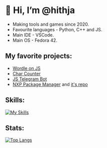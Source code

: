 # 👋 Hi, I’m @hithja
- Making tools and games since 2020.
- Favourite languages - Python, C++ and JS.
- Main IDE - VSCode.
- Main OS - Fedora 42.
## My favorite projects:
* [Wordle on JS](https://github.com/hithja/wordleJS)
* [Char Counter](https://github.com/hithja/charCount)
* [JS Telegram Bot](https://github.com/hithja/js-tg-bot)
* [NXP Package Manager](https://github.com/hithja/nxp) and [it's repo](https://github.com/hithja/nxp-repo)

## Skills:
[![My Skills](https://skillicons.dev/icons?i=cpp,js,vscode,python,figma,linux)](https://skillicons.dev)

## Stats:
[![Top Langs](https://github-readme-stats.vercel.app/api/top-langs/?username=hithja&layout=compact)](https://github.com/hithja/github-readme-stats)
